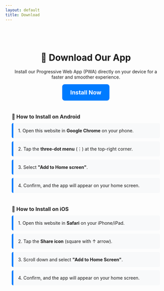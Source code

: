 ```yaml
---
layout: default
title: Download
---
```


<style>
  .download-container {
    max-width: 800px;
    margin: 0 auto;
    text-align: center;
    padding: 40px 20px;
  }
  .download-btn {
    display: inline-block;
    background: #007bff;
    color: white;
    padding: 15px 25px;
    border-radius: 8px;
    font-size: 18px;
    font-weight: bold;
    text-decoration: none;
    transition: 0.3s;
  }
  .download-btn:hover {
    background: #0056b3;
  }
  .guide {
    text-align: left;
    margin-top: 40px;
  }
  .guide h3 {
    margin-bottom: 10px;
    color: #222;
  }
  .step {
    background: #f8f9fa;
    padding: 15px;
    margin-bottom: 10px;
    border-left: 5px solid #007bff;
    border-radius: 5px;
  }
</style>

<div class="download-container">
  <h1>📲 Download Our App</h1>
  <p>Install our Progressive Web App (PWA) directly on your device for a faster and smoother experience.</p>

  <!-- Download Button -->
  <a href="/" class="download-btn">Install Now</a>

  <!-- Guide for Android -->
  <div class="guide">
    <h3>📱 How to Install on Android</h3>
    <div class="step">1. Open this website in <b>Google Chrome</b> on your phone.</div>
    <div class="step">2. Tap the <b>three-dot menu</b> (⋮) at the top-right corner.</div>
    <div class="step">3. Select <b>"Add to Home screen"</b>.</div>
    <div class="step">4. Confirm, and the app will appear on your home screen.</div>
  </div>

  <!-- Guide for iOS -->
  <div class="guide">
    <h3>🍏 How to Install on iOS</h3>
    <div class="step">1. Open this website in <b>Safari</b> on your iPhone/iPad.</div>
    <div class="step">2. Tap the <b>Share icon</b> (square with ↑ arrow).</div>
    <div class="step">3. Scroll down and select <b>"Add to Home Screen"</b>.</div>
    <div class="step">4. Confirm, and the app will appear on your home screen.</div>
  </div>
</div>
